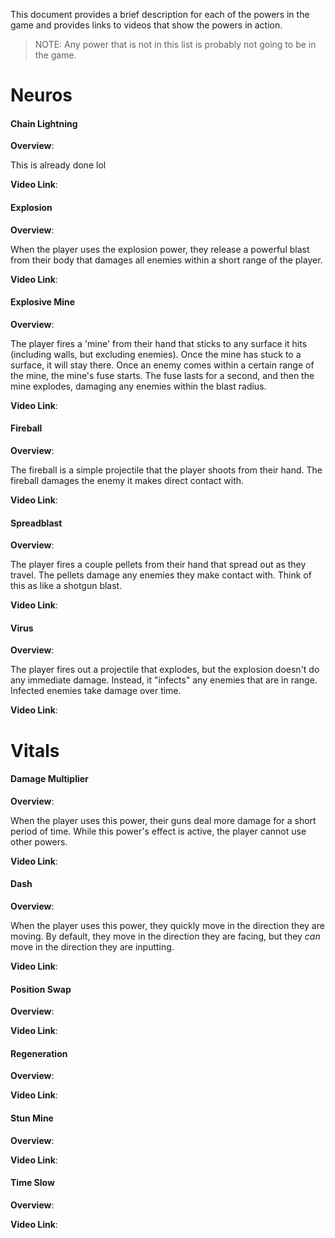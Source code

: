 This document provides a brief description for each of the powers in the game and provides links to videos that show the powers in action.

> NOTE: Any power that is not in this list is probably not going to be in the game.

# Neuros
#### Chain Lightning

**Overview**:

This is already done lol

**Video Link**:

#### Explosion

**Overview**:

When the player uses the explosion power, they release a powerful blast from their body that damages all enemies within a short range of the player.

**Video Link**:

#### Explosive Mine

**Overview**:

The player fires a 'mine' from their hand that sticks to any surface it hits (including walls, but excluding enemies). Once the mine has stuck to a surface, it will stay there. Once an enemy comes within a certain range of the mine, the mine's fuse starts. The fuse lasts for a second, and then the mine explodes, damaging any enemies within the blast radius.

**Video Link**:

#### Fireball

**Overview**:

The fireball is a simple projectile that the player shoots from their hand. The fireball damages the enemy it makes direct contact with.

**Video Link**:

#### Spreadblast

**Overview**:

The player fires a couple pellets from their hand that spread out as they travel. The pellets damage any enemies they make contact with. Think of this as like a shotgun blast.

**Video Link**:

#### Virus

**Overview**:

The player fires out a projectile that explodes, but the explosion doesn't do any immediate damage. Instead, it "infects" any enemies that are in range. Infected enemies take damage over time.

**Video Link**:

# Vitals
#### Damage Multiplier

**Overview**:

When the player uses this power, their guns deal more damage for a short period of time. While this power's effect is active, the player cannot use other powers.

**Video Link**:

#### Dash

**Overview**:

When the player uses this power, they quickly move in the direction they are moving. By default, they move in the direction they are facing, but they *can* move in the direction they are inputting.

**Video Link**:

#### Position Swap

**Overview**:

**Video Link**:

#### Regeneration

**Overview**:

**Video Link**:

#### Stun Mine

**Overview**:

**Video Link**:

#### Time Slow

**Overview**:

**Video Link**:
